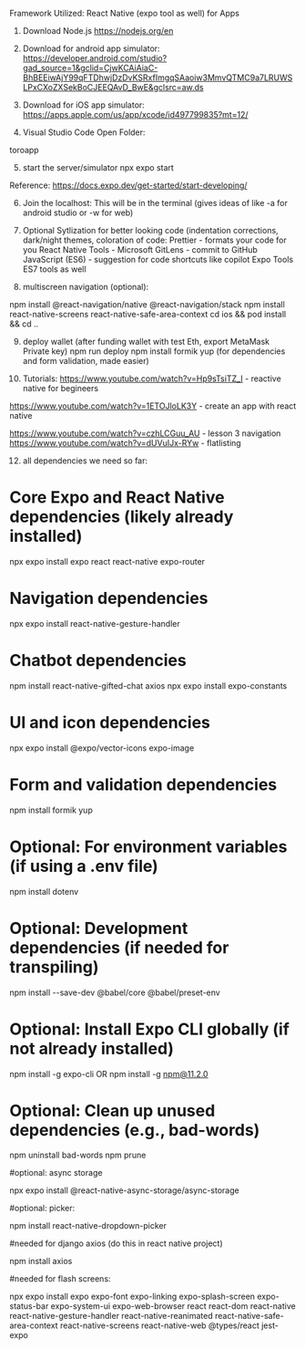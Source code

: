 
Framework Utilized: React Native (expo tool as well) for Apps

1. Download Node.js https://nodejs.org/en

2. Download for android app simulator: https://developer.android.com/studio?gad_source=1&gclid=CjwKCAiAiaC-BhBEEiwAjY99qFTDhwjDzDvKSRxfImgqSAaoiw3MmvQTMC9a7LRUWSLPxCXoZXSekBoCJEEQAvD_BwE&gclsrc=aw.ds

3. Download for iOS app simulator: https://apps.apple.com/us/app/xcode/id497799835?mt=12/

4. Visual Studio Code Open Folder:

toroapp

5. start the server/simulator
npx expo start

Reference: https://docs.expo.dev/get-started/start-developing/

6. Join the localhost:
This will be in the terminal (gives ideas of like -a for android studio or -w for web)

7. Optional Sytlization for better looking code (indentation corrections, dark/night themes, coloration of code:
Prettier - formats your code for you
React Native Tools - Microsoft
GitLens - commit to GitHub
JavaScript (ES6) - suggestion for code shortcuts like copilot Expo Tools
ES7 tools as well

8. multiscreen navigation (optional):

npm install @react-navigation/native @react-navigation/stack npm install react-native-screens react-native-safe-area-context cd ios && pod install && cd ..

9. deploy wallet (after funding wallet with test Eth, export MetaMask Private key)
npm run deploy
npm install formik yup (for dependencies and form validation, made easier)


11. Tutorials:
https://www.youtube.com/watch?v=Hp9sTsiTZ_I - reactive native for begineers

https://www.youtube.com/watch?v=1ETOJloLK3Y - create an app with react native 

https://www.youtube.com/watch?v=czhLCGuu_AU - lesson 3 navigation https://www.youtube.com/watch?v=dUVuIJx-RYw - flatlisting

12. all dependencies we need so far:

# Core Expo and React Native dependencies (likely already installed)
npx expo install expo react react-native expo-router

# Navigation dependencies
npx expo install react-native-gesture-handler

# Chatbot dependencies
npm install react-native-gifted-chat axios
npx expo install expo-constants

# UI and icon dependencies
npx expo install @expo/vector-icons expo-image

# Form and validation dependencies
npm install formik yup

# Optional: For environment variables (if using a .env file)
npm install dotenv

# Optional: Development dependencies (if needed for transpiling)
npm install --save-dev @babel/core @babel/preset-env

# Optional: Install Expo CLI globally (if not already installed)
npm install -g expo-cli
OR
npm install -g npm@11.2.0

# Optional: Clean up unused dependencies (e.g., bad-words)
npm uninstall bad-words
npm prune

#optional: async storage

npx expo install @react-native-async-storage/async-storage

#optional: picker:

npm install react-native-dropdown-picker

#needed for django axios (do this in react native project)

npm install axios

#needed for flash screens:

npx expo install expo expo-font expo-linking expo-splash-screen expo-status-bar expo-system-ui expo-web-browser react react-dom react-native react-native-gesture-handler react-native-reanimated react-native-safe-area-context react-native-screens react-native-web @types/react jest-expo
